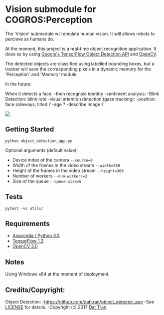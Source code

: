 # Vision submodule for COGROS:Perception

The 'Vision' submodule will emulate human vision. It will allows robots to percieve as humans do.

At the moment, this project is a real-time object recognition application. It does so by using [Google's TensorFlow Object Detection API](https://github.com/tensorflow/models/tree/master/research/object_detection) and [OpenCV](http://opencv.org/).

The detected objects are classified using labelled bounding boxes, but a tracker will save the corresponding pixels in a dynamic memory for the 'Perception' and 'Memory' module.

In the future: 

When it detects a face:
-then recognize identity
-sentiment analysis: 
-Blink Detection: blink rate
-visual attention detection (gaze tracking): 
-position: face sideways, tilted ?
-age ?
-describe image ?

![](https://github.com/blackvitriol/cog-vision/blob/master/vision2.gif?raw=true)


## Getting Started

   `python object_detection_app.py`
   
 Optional arguments (default value):
 - Device index of the camera `--source=0`
 - Width of the frames in the video stream `--width=480`
 - Height of the frames in the video stream `--height=360`
 - Number of workers `--num-workers=2`
 - Size of the queue `--queue-size=5`

## Tests
```
pytest -vs utils/
```

## Requirements
- [Anaconda / Python 3.5](https://www.continuum.io/downloads)
- [TensorFlow 1.2](https://www.tensorflow.org/)
- [OpenCV 3.0](http://opencv.org/)

## Notes
Using Windows x64 at the moment of deployment.

## Credits/Copyright:

Object Detection:
-https://github.com/datitran/object_detector_app
-See [LICENSE](LICENSE) for details.
-Copyright (c) 2017 [Dat Tran](http://www.dat-tran.com/).
